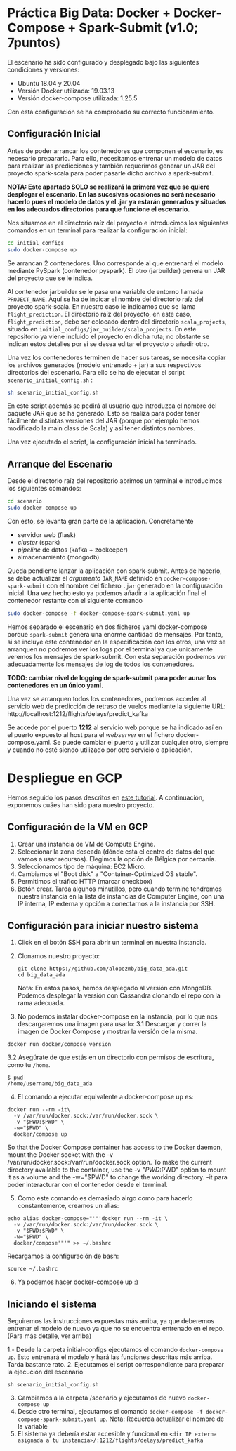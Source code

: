 # Práctica Big Data: Docker + Docker-Compose + Spark-Submit (v1.0; 7puntos)

El escenario ha sido configurado y desplegado bajo las siguientes condiciones y versiones:

- Ubuntu 18.04 y 20.04
- Versión Docker utilizada: 19.03.13
- Versión docker-compose utilizada: 1.25.5

Con esta configuración se ha comprobado su correcto funcionamiento.

## Configuración Inicial

Antes de poder arrancar los contenedores que componen el escenario, es necesario prepararlo. Para ello, necesitamos entrenar un modelo de datos para realizar las predicciones y también requerimos generar un JAR del proyecto spark-scala para poder pasarle dicho archivo a spark-submit.

**NOTA: Este apartado SOLO se realizará la primera vez que se quiere desplegar el escenario. En las sucesivas ocasiones no será necesario hacerlo pues el modelo de datos y el .jar ya estarán generados y situados en los adecuados directorios para que funcione el escenario.** 

Nos situamos en el directorio raíz del proyecto e introducimos los siguientes comandos en un terminal para realizar la configuración inicial:

```bash
cd initial_configs
sudo docker-compose up
```

Se arrancan 2 contenedores. Uno corresponde al que entrenará el modelo mediante PySpark (contenedor pyspark). El otro (jarbuilder) genera un JAR del proyecto que se le indica. 

Al contenedor jarbuilder se le pasa una variable de entorno llamada  `PROJECT_NAME`. Aquí se ha de indicar el nombre del directorio raíz del proyecto spark-scala. En nuestro caso le indicamos que se llama `flight_prediction`. El  directorio raíz del proyecto, en este caso, `flight_prediction`, debe ser colocado dentro del directorio `scala_projects`, situado en `initial_configs/jar_builder/scala_projects`.  En este repositorio ya viene incluido el proyecto en dicha ruta; no obstante se indican estos detalles por si se desea editar el proyecto o añadir otro.

Una vez los contenedores terminen de hacer sus tareas, se necesita copiar los archivos generados (modelo entrenado + jar) a sus respectivos directorios del escenario. Para ello se ha de ejecutar el script `scenario_initial_config.sh` :

```bash
sh scenario_initial_config.sh
```

En este script además se pedirá al usuario que introduzca el nombre del paquete JAR que se ha generado. Esto se realiza para poder tener fácilmente distintas versiones del JAR (porque por ejemplo hemos modificado la main class de Scala) y así tener distintos nombres.

Una vez ejecutado el script, la configuración inicial ha terminado.

## Arranque del Escenario

Desde el directorio raíz del repositorio abrimos un terminal e introducimos  los siguientes comandos:

```bash
cd scenario
sudo docker-compose up
```

Con esto, se levanta gran parte de la aplicación. Concretamente
- servidor web (flask)
- _cluster_ (spark)
- _pipeline_ de datos (kafka + zookeeper)
- almacenamiento (mongodb)

Queda pendiente lanzar la aplicación con spark-submit. Antes de hacerlo, se debe actualizar el _argumento_ `JAR_NAME` definido en `docker-compose-spark-submit` con el nombre del  fichero `.jar` generado en la configuración inicial.
Una vez hecho esto ya podemos añadir a la aplicación final el contenedor restante con el siguiente comando

```bash
sudo docker-compose -f docker-compose-spark-submit.yaml up
```

Hemos separado el escenario en dos ficheros yaml docker-compose porque `spark-submit` genera una enorme cantidad de mensajes. Por tanto, si se incluye este contenedor en la especificación con los otros, una vez se arranquen no podremos ver los logs por el terminal ya que unicamente veremos los mensajes de spark-submit. Con esta separación podremos ver adecuadamente los mensajes de log de todos los contenedores.

**TODO: cambiar nivel de logging de spark-submit para poder aunar los contenedores en un único yaml.** 

Una vez se arranquen todos los contenedores, podremos acceder al servicio web de predicción de retraso de vuelos mediante la siguiente URL:  http://localhost:1212/flights/delays/predict_kafka

Se accede por el puerto **1212** al servicio web porque se ha indicado así en el puerto expuesto al host para el *webserver* en el fichero docker-compose.yaml. Se puede cambiar el puerto y utilizar cualquier otro, siempre y cuando no esté siendo utilizado por otro servicio o aplicación.

# Despliegue en GCP

Hemos seguido los pasos descritos en [este tutorial](https://cloud.google.com/community/tutorials/docker-compose-on-container-optimized-os). A continuación, exponemos cuáes han sido para nuestro proyecto.

## Configuración de la VM en GCP

1. Crear una instancia de VM de Compute Engine.
2. Seleccionar la zona deseada (dónde está el centro de datos del que vamos a usar recursos). Elegimos la opción de Bélgica por cercanía.
3. Seleccionamos tipo de máquina: EC2 Micro.
4. Cambiamos el "Boot disk" a "Container-Optimized OS stable".
5. Permitimos el tráfico HTTP (marcar checkbox)
6. Botón crear. Tarda algunos minutillos, pero cuando termine tendremos nuestra instancia en la lista de instancias de Computer Engine, con una IP interna, IP externa y opción a conectarnos a la instancia por SSH. 

## Configuración para iniciar nuestro sistema

1. Click en el botón SSH para abrir un terminal en nuestra instancia.
2. Clonamos nuestro proyecto:
    ```
    git clone https://github.com/alopezmb/big_data_ada.git 
    cd big_data_ada
    ```
    Nota: En estos pasos, hemos desplegado al versión con MongoDB. Podemos desplegar la versión con Cassandra clonando el repo con la rama adecuada.
    
3. No podemos instalar docker-compose en la instancia, por lo que nos descargaremos una imagen para usarlo:
  3.1 Descargar y correr la imagen de Docker Compose y mostrar la versión de la misma.
  ```
  docker run docker/compose version 
  ```
  3.2 Asegúrate de que estás en un directorio con permisos de escritura, como tu ```/home```.
  ```
  $ pwd
  /home/username/big_data_ada
  ```
4. El comando a ejecutar equivalente a docker-compose up es:
  ```
  docker run --rm -it\
    -v /var/run/docker.sock:/var/run/docker.sock \
    -v "$PWD:$PWD" \
    -w="$PWD" \
    docker/compose up
  ```
  So that the Docker Compose container has access to the Docker daemon, mount the Docker socket with the -v /var/run/docker.sock:/var/run/docker.sock option.
  To make the current directory available to the container, use the -v "$PWD:$PWD" option to mount it as a volume and the -w="$PWD" to change the working directory.
  -it para poder interacturar con el contenedor desde el terminal.
  
  5. Como este comando es demasiado alrgo como para hacerlo constantemente, creamos un alias:
  ```
  echo alias docker-compose="'"'docker run --rm -it \
    -v /var/run/docker.sock:/var/run/docker.sock \
    -v "$PWD:$PWD" \
    -w="$PWD" \
    docker/compose'"'" >> ~/.bashrc
   ```
   Recargamos la configuración de bash:
   ```
   source ~/.bashrc
   ```
   6. Ya podemos hacer docker-compose up :)
   
 ## Iniciando el sistema
 
 Seguiremos las instrucciones expuestas más arriba, ya que deberemos entrenar el modelo de nuevo ya que no se encuentra entrenado en el repo.
 (Para más detalle, ver arriba)
 
 1.- Desde la carpeta initial-configs ejecutamos el comando ```docker-compose up```. Esto entrenará el modelo y hará las funciones descritas más arriba. Tarda bastante rato.
 2. Ejecutamos el script correspondiente para preparar la ejecución del escenario
 ``` 
 sh scenario_initial_config.sh
 ```
 3. Cambiamos a la carpeta /scenario y ejecutamos de nuevo ```docker-compose up```
 4. Desde otro terminal, ejecutamos el comando ```docker-compose -f docker-compose-spark-submit.yaml up```. Nota: Recuerda actualizar el nombre de la variable
 5. El sistema ya debería estar accesible y funcional en ```<dir IP externa asignada a tu instancia>/:1212/flights/delays/predict_kafka```
